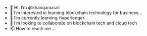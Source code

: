 - 👋 Hi, I’m @khanqamarali
- 👀 I’m interested in learning blockchain technology for business...
- 🌱 I’m currently learning Hyperledger..
- 💞️ I’m looking to collaborate on blockchain tech and cloud tech
- 📫 How to reach me ...

<!---
khanqamarali/khanqamarali is a ✨ special ✨ repository because its `README.md` (this file) appears on your GitHub profile.
You can click the Preview link to take a look at your changes.
--->
